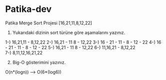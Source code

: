 # Patika-dev
Patika Merge Sort Projesi
[16,21,11,8,12,22] 

1. Yukarıdaki dizinin sort türüne göre aşamalarını yazınız.

1-) 16,21,11  -  8,12,22
2-) 16,21 - 11	   8 - 12,22
3-) 16 - 21 - 11 - 8 - 12 - 22
4-) 16 - 21 - 11 - 8 - 12 - 22
5-) 16,21 - 11    8 - 12,22	
6-) 11,16,21  -  8,12,22	
7-) 8,11,12,16,21,22


2. Big-O gösterimini yazınız.

O(n*(logn)) --> O(6*(log6))
